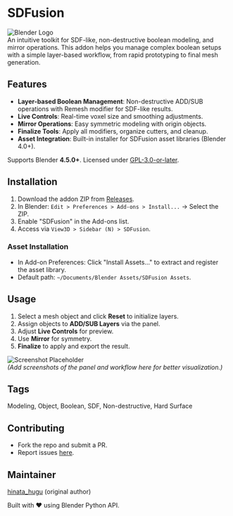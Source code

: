 # SDFusion

![Blender Logo](https://upload.wikimedia.org/wikipedia/commons/thumb/0/0c/Blender_logo_no_text.svg/512px-Blender_logo_no_text.svg.png)  
An intuitive toolkit for SDF-like, non-destructive boolean modeling, and mirror operations. This addon helps you manage complex boolean setups with a simple layer-based workflow, from rapid prototyping to final mesh generation.

## Features
- **Layer-based Boolean Management**: Non-destructive ADD/SUB operations with Remesh modifier for SDF-like results.
- **Live Controls**: Real-time voxel size and smoothing adjustments.
- **Mirror Operations**: Easy symmetric modeling with origin objects.
- **Finalize Tools**: Apply all modifiers, organize cutters, and cleanup.
- **Asset Integration**: Built-in installer for SDFusion asset libraries (Blender 4.0+).

Supports Blender **4.5.0+**. Licensed under [GPL-3.0-or-later](LICENSE).

## Installation
1. Download the addon ZIP from [Releases](https://github.com/あなたのユーザー名/sdfusion-blender-addon/releases).
2. In Blender: `Edit > Preferences > Add-ons > Install...` → Select the ZIP.
3. Enable "SDFusion" in the Add-ons list.
4. Access via `View3D > Sidebar (N) > SDFusion`.

### Asset Installation
- In Add-on Preferences: Click "Install Assets..." to extract and register the asset library.
- Default path: `~/Documents/Blender Assets/SDFusion Assets`.

## Usage
1. Select a mesh object and click **Reset** to initialize layers.
2. Assign objects to **ADD/SUB Layers** via the panel.
3. Adjust **Live Controls** for preview.
4. Use **Mirror** for symmetry.
5. **Finalize** to apply and export the result.

![Screenshot Placeholder](path/to/screenshot.png)  
*(Add screenshots of the panel and workflow here for better visualization.)*

## Tags
Modeling, Object, Boolean, SDF, Non-destructive, Hard Surface

## Contributing
- Fork the repo and submit a PR.
- Report issues [here](https://github.com/あなたのユーザー名/sdfusion-blender-addon/issues).

## Maintainer
[hinata_hugu](https://github.com/hinata_hugu) (original author)

Built with ❤️ using Blender Python API.
